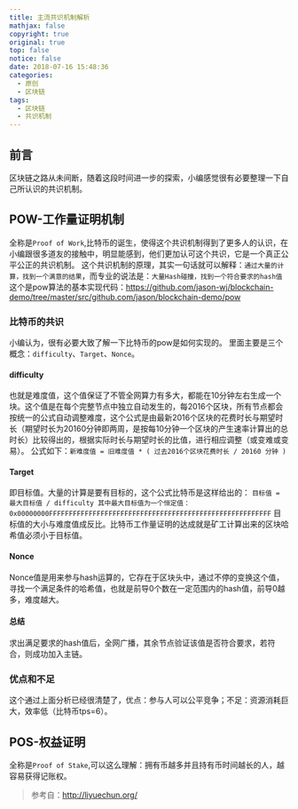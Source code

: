 ```yaml
---
title: 主流共识机制解析
mathjax: false
copyright: true
original: true
top: false
notice: false
date: 2018-07-16 15:48:36
categories:
  - 原创
  - 区块链
tags:
  - 区块链
  - 共识机制
---
```

## 前言
区块链之路从未间断，随着这段时间进一步的探索，小编感觉很有必要整理一下自己所认识的共识机制。
<!--more-->

## POW-工作量证明机制
全称是`Proof of Work`,比特币的诞生，使得这个共识机制得到了更多人的认识，在小编跟很多道友的接触中，明显能感到，他们更加认可这个共识，它是一个真正公平公正的共识机制。
这个共识机制的原理，其实一句话就可以解释：`通过大量的计算，找到一个满意的结果`，而专业的说法是：`大量Hash碰撞，找到一个符合要求的hash值`
这个是pow算法的基本实现代码：https://github.com/jason-wj/blockchain-demo/tree/master/src/github.com/jason/blockchain-demo/pow

### 比特币的共识
小编认为，很有必要大致了解一下比特币的pow是如何实现的。
里面主要是三个概念：`difficulty`、`Target`、`Nonce`。

#### difficulty
也就是难度值，这个值保证了不管全网算力有多大，都能在10分钟左右生成一个块。这个值是在每个完整节点中独立自动发生的，每2016个区块，所有节点都会按统一的公式自动调整难度，这个公式是由最新2016个区块的花费时长与期望时长（期望时长为20160分钟即两周，是按每10分钟一个区块的产生速率计算出的总时长）比较得出的，根据实际时长与期望时长的比值，进行相应调整（或变难或变易）。
公式如下：`新难度值 = 旧难度值 * ( 过去2016个区块花费时长 / 20160 分钟 )`

#### Target
即目标值。大量的计算是要有目标的，这个公式比特币是这样给出的：
`目标值 = 最大目标值 / difficulty
其中最大目标值为一个恒定值：0x00000000FFFFFFFFFFFFFFFFFFFFFFFFFFFFFFFFFFFFFFFFFFFFFFFFFFFFFFFF`
目标值的大小与难度值成反比。比特币工作量证明的达成就是矿工计算出来的区块哈希值必须小于目标值。

#### Nonce
Nonce值是用来参与hash运算的，它存在于区块头中，通过不停的变换这个值，寻找一个满足条件的哈希值，也就是前导0个数在一定范围内的hash值，前导0越多，难度越大。

#### 总结
求出满足要求的hash值后，全网广播，其余节点验证该值是否符合要求，若符合，则成功加入主链。

### 优点和不足
这个通过上面分析已经很清楚了，优点：参与人可以公平竞争；不足：资源消耗巨大，效率低（比特币tps=6）。

## POS-权益证明
全称是`Proof of Stake`,可以这么理解：拥有币越多并且持有币时间越长的人，越容易获得记账权。

>参考自：http://liyuechun.org/

